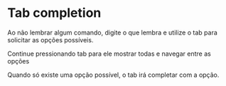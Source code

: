 # Tab completion

Ao não lembrar algum comando, digite o que lembra e utilize o tab para solicitar as opções possíveis.

Continue pressionando tab para ele mostrar todas e navegar entre as opções

Quando só existe uma opção possível, o tab irá completar com a opção.
